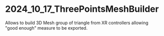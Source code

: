 # 2024_10_17_ThreePointsMeshBuilder
Allows to build 3D Mesh group of triangle from XR controllers allowing "good enough" measure to be exported.
